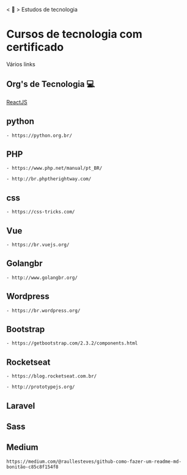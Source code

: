< 📜 >
Estudos de tecnologia

# Cursos de tecnologia com certificado
Vários links 

## Org's de Tecnologia 💻 

[ReactJS](https://pt-br.reactjs.org/)


## python
```
- https://python.org.br/
```

## PHP
```
- https://www.php.net/manual/pt_BR/
```
```
- http://br.phptherightway.com/
```
## css
```
- https://css-tricks.com/
```
## Vue
```
- https://br.vuejs.org/
```
## Golangbr
```
- http://www.golangbr.org/
```
## Wordpress
```
- https://br.wordpress.org/
```
## Bootstrap
```
- https://getbootstrap.com/2.3.2/components.html
```
## Rocketseat
```
- https://blog.rocketseat.com.br/
```
```
- http://prototypejs.org/
```
## Laravel
## Sass
## Medium
```
https://medium.com/@raullesteves/github-como-fazer-um-readme-md-bonitão-c85c8f154f8
```
